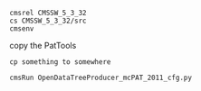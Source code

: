 

```
cmsrel CMSSW_5_3_32
cs CMSSW_5_3_32/src
cmsenv
```

copy the PatTools

```
cp something to somewhere
```


```
cmsRun OpenDataTreeProducer_mcPAT_2011_cfg.py
```
